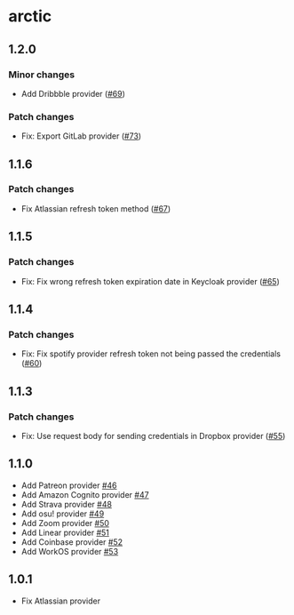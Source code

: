 # arctic

## 1.2.0

### Minor changes

- Add Dribbble provider ([#69](https://github.com/pilcrowOnPaper/arctic/pull/69))

### Patch changes

- Fix: Export GitLab provider ([#73](https://github.com/pilcrowOnPaper/arctic/pull/73))

## 1.1.6

### Patch changes

- Fix Atlassian refresh token method ([#67](https://github.com/pilcrowOnPaper/arctic/pull/67))

## 1.1.5

### Patch changes

- Fix: Fix wrong refresh token expiration date in Keycloak provider ([#65](https://github.com/pilcrowOnPaper/arctic/pull/65))

## 1.1.4

### Patch changes

- Fix: Fix spotify provider refresh token not being passed the credentials ([#60](https://github.com/pilcrowOnPaper/arctic/pull/60))

## 1.1.3

### Patch changes

- Fix: Use request body for sending credentials in Dropbox provider ([#55](https://github.com/pilcrowOnPaper/arctic/pull/55))

## 1.1.0

- Add Patreon provider [#46](https://github.com/pilcrowOnPaper/arctic/pull/46)
- Add Amazon Cognito provider [#47](https://github.com/pilcrowOnPaper/arctic/pull/47)
- Add Strava provider [#48](https://github.com/pilcrowOnPaper/arctic/pull/48)
- Add osu! provider [#49](https://github.com/pilcrowOnPaper/arctic/pull/49)
- Add Zoom provider [#50](https://github.com/pilcrowOnPaper/arctic/pull/50)
- Add Linear provider [#51](https://github.com/pilcrowOnPaper/arctic/pull/51)
- Add Coinbase provider [#52](https://github.com/pilcrowOnPaper/arctic/pull/52)
- Add WorkOS provider [#53](https://github.com/pilcrowOnPaper/arctic/pull/53)

## 1.0.1

- Fix Atlassian provider
